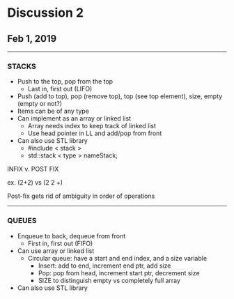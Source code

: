 # Discussion 2
## Feb 1, 2019
---
### STACKS
- Push to the top, pop from the top
  - Last in, first out (LIFO)
- Push (add to top), pop (remove top), top (see top element), size, empty (empty or not?)
- Items can be of any type
- Can implement as an array or linked list
  - Array needs index to keep track of linked list
  - Use head pointer in LL and add/pop from front
- Can also use STL library
  - #include < stack >
  - std::stack < type > nameStack;


INFIX v. POST FIX

ex. (2+2) vs (2 2 +)

Post-fix gets rid of ambiguity in order of operations

---
### QUEUES
- Enqueue to back, dequeue from front
  -  First in, first out (FIFO)
- Can use array or linked list
  - Circular queue: have a start and end index, and a size variable
    - Insert: add to end, increment end ptr, add size
    - Pop: pop from head, increment start ptr, decrement size
    - SIZE to distinguish empty vs completely full array
- Can also use STL library
